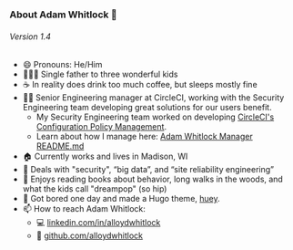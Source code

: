 ### About Adam Whitlock 👋

###### Version 1.4 #######

- 😄 Pronouns: He/Him
- 👨‍👧‍👦 Single father to three wonderful kids
- ☕ In reality does drink too much coffee, but sleeps mostly fine
- 🧑‍🏭 Senior Engineering manager at CircleCI, working with the Security Engineering team developing great solutions for our users benefit. 
  - My Security Engineering team worked on developing [CircleCI's Configuration Policy Management](https://circleci.com/docs/config-policy-management-overview/). 
  - Learn about how I manage here: [Adam Whitlock Manager README.md](https://github.com/alloydwhitlock/README/blob/main/manager-readme.md)
- 🏠 Currently works and lives in Madison, WI 
- 💾 Deals with "security", “big data”, and “site reliability engineering”
- 💬 Enjoys reading books about behavior, long walks in the woods, and what the kids call "dreampop" (so hip)
- 🎨 Got bored one day and made a Hugo theme, [huey](https://github.com/alloydwhitlock/huey/).
- 📫 How to reach Adam Whitlock: 
    - 💻 [linkedin.com/in/alloydwhitlock](https://www.linkedin.com/in/alloydwhitlock/)
    - 🔩 [github.com/alloydwhitlock](https://github.com/alloydwhitlock)
